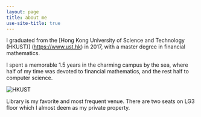 ```yaml
---
layout: page
title: about me
use-site-title: true
---
```


I graduated from the [Hong Kong University of Science and Technology (HKUST)] (https://www.ust.hk) in 2017, with a master degree in financial mathematics.

I spent a memorable 1.5 years in the charming campus by the sea, where half of my time was devoted to financial mathematics, and the rest half to computer science.

![HKUST](HKUST.jpg)

Library is my favorite and most frequent venue. There are two seats on LG3 floor which I almost deem as my private property.
